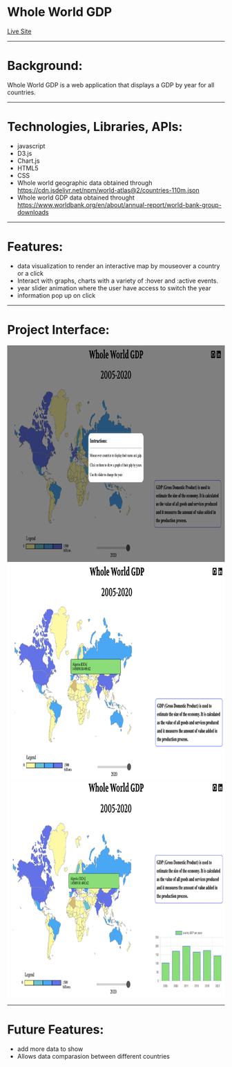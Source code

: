 # Whole World GDP

<a href="https://zoumus.github.io/worldMapProject/">Live Site</a>

---

# Background: 

   Whole World GDP is a web application that displays a GDP by year for all countries.

---

# Technologies, Libraries, APIs:

   - javascript
   - D3.js
   - Chart.js
   - HTML5
   - CSS
   - Whole world geographic data obtained through https://cdn.jsdelivr.net/npm/world-atlas@2/countries-110m.json
   - Whole world GDP data obtained throught https://www.worldbank.org/en/about/annual-report/world-bank-group-downloads

---

# Features:

   - data visualization to render an interactive map by mouseover a country or a click
   - Interact with graphs, charts with a variety of :hover and :active events.
   - year slider animation where the user have access to switch the year
   - information pop up on click

---

# Project Interface:
   
   <img src="images/githubImag1.png" height="500" width="1000">
   <img src="images/githubImag2.png" height="500" width="1000">
   <img src="images/githubImag3.png" height="500" width="1000">

---

# Future Features:
   - add more data to show
   - Allows data comparasion between different countries
   

   
